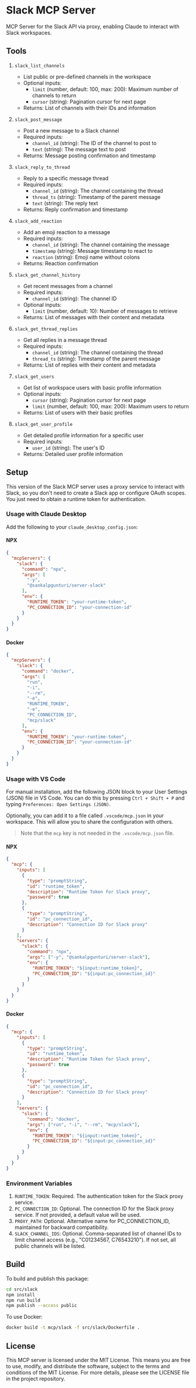 # Slack MCP Server

MCP Server for the Slack API via proxy, enabling Claude to interact with Slack workspaces.

## Tools

1. `slack_list_channels`
   - List public or pre-defined channels in the workspace
   - Optional inputs:
     - `limit` (number, default: 100, max: 200): Maximum number of channels to return
     - `cursor` (string): Pagination cursor for next page
   - Returns: List of channels with their IDs and information

2. `slack_post_message`
   - Post a new message to a Slack channel
   - Required inputs:
     - `channel_id` (string): The ID of the channel to post to
     - `text` (string): The message text to post
   - Returns: Message posting confirmation and timestamp

3. `slack_reply_to_thread`
   - Reply to a specific message thread
   - Required inputs:
     - `channel_id` (string): The channel containing the thread
     - `thread_ts` (string): Timestamp of the parent message
     - `text` (string): The reply text
   - Returns: Reply confirmation and timestamp

4. `slack_add_reaction`
   - Add an emoji reaction to a message
   - Required inputs:
     - `channel_id` (string): The channel containing the message
     - `timestamp` (string): Message timestamp to react to
     - `reaction` (string): Emoji name without colons
   - Returns: Reaction confirmation

5. `slack_get_channel_history`
   - Get recent messages from a channel
   - Required inputs:
     - `channel_id` (string): The channel ID
   - Optional inputs:
     - `limit` (number, default: 10): Number of messages to retrieve
   - Returns: List of messages with their content and metadata

6. `slack_get_thread_replies`
   - Get all replies in a message thread
   - Required inputs:
     - `channel_id` (string): The channel containing the thread
     - `thread_ts` (string): Timestamp of the parent message
   - Returns: List of replies with their content and metadata


7. `slack_get_users`
   - Get list of workspace users with basic profile information
   - Optional inputs:
     - `cursor` (string): Pagination cursor for next page
     - `limit` (number, default: 100, max: 200): Maximum users to return
   - Returns: List of users with their basic profiles

8. `slack_get_user_profile`
   - Get detailed profile information for a specific user
   - Required inputs:
     - `user_id` (string): The user's ID
   - Returns: Detailed user profile information

## Setup

This version of the Slack MCP server uses a proxy service to interact with Slack, so you don't need to create a Slack app or configure OAuth scopes. You just need to obtain a runtime token for authentication.

### Usage with Claude Desktop

Add the following to your `claude_desktop_config.json`:

#### NPX

```json
{
  "mcpServers": {
    "slack": {
      "command": "npx",
      "args": [
        "-y",
        "@sankalpgunturi/server-slack"
      ],
      "env": {
        "RUNTIME_TOKEN": "your-runtime-token",
        "PC_CONNECTION_ID": "your-connection-id"
      }
    }
  }
}
```

#### Docker

```json
{
  "mcpServers": {
    "slack": {
      "command": "docker",
      "args": [
        "run",
        "-i",
        "--rm",
        "-e",
        "RUNTIME_TOKEN",
        "-e",
        "PC_CONNECTION_ID",
        "mcp/slack"
      ],
      "env": {
        "RUNTIME_TOKEN": "your-runtime-token",
        "PC_CONNECTION_ID": "your-connection-id"
      }
    }
  }
}
```

### Usage with VS Code

For manual installation, add the following JSON block to your User Settings (JSON) file in VS Code. You can do this by pressing `Ctrl + Shift + P` and typing `Preferences: Open Settings (JSON)`.

Optionally, you can add it to a file called `.vscode/mcp.json` in your workspace. This will allow you to share the configuration with others.

> Note that the `mcp` key is not needed in the `.vscode/mcp.json` file.

#### NPX

```json
{
  "mcp": {
    "inputs": [
      {
        "type": "promptString",
        "id": "runtime_token",
        "description": "Runtime Token for Slack proxy",
        "password": true
      },
      {
        "type": "promptString",
        "id": "pc_connection_id",
        "description": "Connection ID for Slack proxy"
      }
    ],
    "servers": {
      "slack": {
        "command": "npx",
        "args": ["-y", "@sankalpgunturi/server-slack"],
        "env": {
          "RUNTIME_TOKEN": "${input:runtime_token}",
          "PC_CONNECTION_ID": "${input:pc_connection_id}"
        }
      }
    }
  }
}
```

#### Docker

```json
{
  "mcp": {
    "inputs": [
      {
        "type": "promptString",
        "id": "runtime_token",
        "description": "Runtime Token for Slack proxy",
        "password": true
      },
      {
        "type": "promptString",
        "id": "pc_connection_id",
        "description": "Connection ID for Slack proxy"
      }
    ],
    "servers": {
      "slack": {
        "command": "docker",
        "args": ["run", "-i", "--rm", "mcp/slack"],
        "env": {
          "RUNTIME_TOKEN": "${input:runtime_token}",
          "PC_CONNECTION_ID": "${input:pc_connection_id}"
        }
      }
    }
  }
}
```

### Environment Variables

1. `RUNTIME_TOKEN`: Required. The authentication token for the Slack proxy service.
2. `PC_CONNECTION_ID`: Optional. The connection ID for the Slack proxy service. If not provided, a default value will be used.
3. `PROXY_PATH`: Optional. Alternative name for PC_CONNECTION_ID, maintained for backward compatibility.
4. `SLACK_CHANNEL_IDS`: Optional. Comma-separated list of channel IDs to limit channel access (e.g., "C01234567, C76543210"). If not set, all public channels will be listed.

## Build

To build and publish this package:

```bash
cd src/slack
npm install
npm run build
npm publish --access public
```

To use Docker:

```bash
docker build -t mcp/slack -f src/slack/Dockerfile .
```

## License

This MCP server is licensed under the MIT License. This means you are free to use, modify, and distribute the software, subject to the terms and conditions of the MIT License. For more details, please see the LICENSE file in the project repository.
